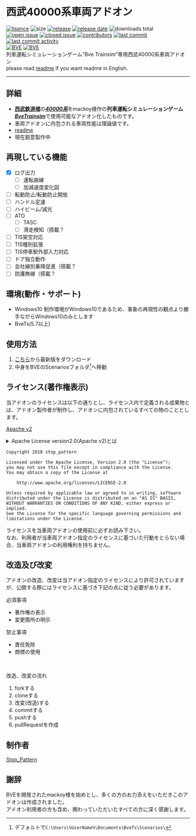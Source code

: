 ﻿# 西武40000系車両アドオン
[![lisence](https://img.shields.io/github/license/stop-pattern/seb40000.svg)](https://www.apache.org/licenses/LICENSE-2.0) ![size](https://img.shields.io/github/repo-size/stop-pattern/seb40000.svg) [![release](https://img.shields.io/github/release-pre/stop-pattern/seb40000.svg)](/releases) [![release date](https://img.shields.io/github/release-date-pre/stop-pattern/seb40000.svg)](/releases) ![downloads total](https://img.shields.io/github/downloads/stop-pattern/seb40000/total.svg)  
[![open issue](https://img.shields.io/github/issues/stop-pattern/seb40000.svg)](/issues?q=is:open) [![closed issue](https://img.shields.io/github/issues-closed/stop-pattern/seb40000.svg)](/issues?q=is:closed) [![contributors](https://img.shields.io/github/contributors/stop-pattern/seb40000.svg)](/contributors) [![last commit](https://img.shields.io/github/last-commit/stop-pattern/seb40000.svg)](/commit)	 [![last commit activity](https://img.shields.io/github/commit-activity/y/stop-pattern/seb40000.svg)](/commit)  
[![BVE](https://img.shields.io/badge/supprt-BVE-red.svg)](http://bvets.net) [![BVE](https://img.shields.io/badge/BVE-5.7≦-red.svg)](http://bvets.net)  
列車運転シミュレーションゲーム”Bve Trainsim”専用西武40000系車両アドオン  
please read [readme](/readme_en.md) if you want readme in English.  

---

## 詳細
- [**西武鉄道様**](https://www.seiburailway.jp/)の[***40000系***](https://www.seiburailway.jp/fan/zukan/40000/index.html)をmackoy様作の**列車運転シミュレーションゲーム**[***BveTrainsim***](http://bvets.net/)で使用可能なアドオン化したものです。  
- 車両アドオンに内包される車両性能は理論値です。  
- [readme](/Scenarios/stop_pattern/readme/seb40000.txt)  
- 現在鋭意製作中  

## 再現している機能
- [x] ログ出力
	- [ ] 運転曲線
	- [ ] 加減速度変化図
- [ ] 転動防止/転動防止開放
- [ ] ハンドル定速
- [ ] ハイビーム/減光
- [ ] ATO
	- [ ] TASC
	- [ ] 滑走検知（搭載？<!--加速度絶対値の急動-->
- [ ] TIS架空対応
- [ ] TIS種別拡張
- [ ] TIS停車駅外部入力対応
- [ ] ドア独立動作
- [ ] 会社線別乗降促進（搭載？
- [ ] 防護無線（搭載？

## 環境(動作・サポート)

- Windows10
    制作環境がWindows10であるため、事象の再現性の観点より勝手ながらWindows10のみとします  
- BveTs(5.7以上)

## 使用方法

1. [こちら](/releases)から最新版をダウンロード
2. 中身をBVEのScenariosフォルダ[^default_folder]へ移動
 [^default_folder]:デフォルトで`C:\Users\%UserName%\Documents\BveTs\Scenarios\`

## ライセンス(著作権表示)

当アドオンのライセンスは以下の通りとし、ライセンス内で定義される成果物とは、アドオン製作者が制作し、アドオンに内包されているすべての物のこととします。  

[Apache v2](http://www.apache.org/licenses/LICENSE-2.0)
<details>
<summary>Apache License version2.0(Apache v2)とは</summary>  
フリーソフトウェアのライセンスの一形態であり、内容は下記の通り 

必須事項  
- 著作権の表示  
- 変更箇所の明示  

許可事項  
- 商用利用  
- 修正  
- 配布  
- 特許許可  
- サブライセンス  

禁止事項  
- 責任免除  
- 商標の使用  
</details>  

```
Copyright 2018 stop_pattern

Licensed under the Apache License, Version 2.0 (the "License");
you may not use this file except in compliance with the License.
You may obtain a copy of the License at

    http://www.apache.org/licenses/LICENSE-2.0

Unless required by applicable law or agreed to in writing, software
distributed under the License is distributed on an "AS IS" BASIS,
WITHOUT WARRANTIES OR CONDITIONS OF ANY KIND, either express or implied.
See the License for the specific language governing permissions and
limitations under the License.
```


ライセンスを当車両アドオンの使用前に必ずお読み下さい。  
なお、利用者が当車両アドオン指定のライセンスに基づいた行動をとらない場合、当車両アドオンの利用権利を持ちません。  

## 改造及び改変

アドオンの改造、改変は当アドオン指定のライセンスにより許可されていますが、公開する際にはライセンスに基づき下記の点に従う必要があります。  

必須事項  

 - 著作権の表示  
 - 変更箇所の明示  

禁止事項  

 - 責任免除  
 - 商標の使用  

<br>

改造、改変の流れ  

1. forkする  
2. cloneする  
3. 改変(改造)する  
4. commitする  
5. pushする  
6. pullRequestを作成  

## 制作者
[Stop_Pattern](https://github.com/stoppattern)  

## 謝辞
BVEを開発されたmackoy様を始めとし、多くの方のお力添えをいただきこのアドオンは作成されました。  
アドオン利用者の方も含め、関わっていただいたすべての方に深く感謝します。  